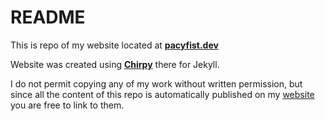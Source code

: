 # README

This is repo of my website located at [**pacyfist.dev**][pacyfist]

Website was created using [**Chirpy**][chirpy] there for Jekyll.

I do not permit copying any of my work without written permission, but since all the content of this repo is automatically published on my [website][pacyfist] you are free to link to them.

[pacyfist]: https://pacyfist.dev
[chirpy]: https://github.com/cotes2020/jekyll-theme-chirpy/
